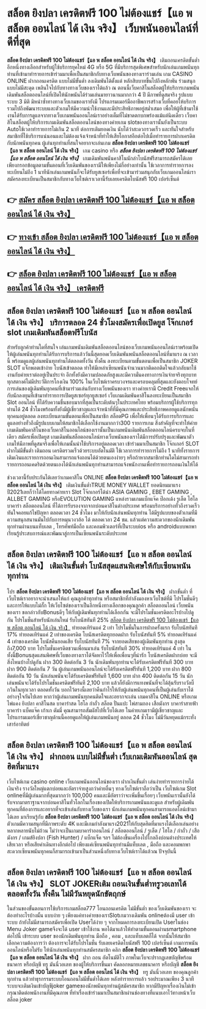 # สล็อต ยิงปลา เครดิตฟรี 100 ไม่ต้องแชร์【แอ พ สล็อต ออนไลน์ ได้ เงิน จริง】  เว็บพนันออนไลน์ที่ดีที่สุด

**สล็อต ยิงปลา เครดิตฟรี 100 ไม่ต้องแชร์【แอ พ สล็อต ออนไลน์ ได้ เงิน จริง】** เติมถอนเครดิตขั้นต่ำ  อีกหนึ่งทางเลือกสำหรับผู้ใช้บริการยุคใหม่ 4G หรือ 5G ที่มีบริการสุดพิเศษสำหรับนักเล่นเกมพนันทุกท่านที่เข้ามาทำรายการเข้าร่วมมาเพื่อเป็นสมาชิกกับทางเว็บพนันของทางเราร่วมเล่น เกม CASINO ONLINE ฝากถอนเครดิต แบบไม่มีขั้นต่ำ ลงเดิมพันได้ตั้งแต่ หลักสิบบาทขึ้นไปถึงหลักพัน ร่วมสนุกแบบไม่มีสะดุด เพลินใจไปกับทางทางเว็บของเราได้แล้ว ณ ตอนนี้เว็บคาสิโนสล็อตผู้ให้บริการเกมพนันเดิมพันสล็อตออนไลน์ที่เปิดให้นักพนันได้ร่วมเล่นมายาวนานมากกว่า 4 ปี มีภาพที่ดูสมจริง รูปแบบระบบ 3 มิติ
มิหนำซ้ำทางทางเว็บเกมของเรายังมี โปรแกรมเมอร์มืออาชีพการสร้างเว็บที่คอยให้บริการ  รวมไปถึงพัฒนาระบบและตัวเกมให้มีความน่าใช้งานและมีประสิทธิภาพอยู่สม่ำเสมอ เพื่อให้ผู้ที่เข้ามาใช้งานได้รับการดูแลจากทางเว็บเกมพนันออนไลน์เราอย่างเต็มที่ไม่ขาดตกบกพร่องแม้แต่นิดเดียว เว็บคาสิโนสล็อตผู้ให้บริการเกมเดิมพันสล็อตออนไลน์ของทางค่ายเกม slotของทางเรานั้นยังเป็นระบบ Autoใช้เวลาทำรายการไม่เกิน 2 นาที ต่อการเติมยอดเงิน นับได้ว่าสะดวกรวดเร็ว และทันใจสำหรับสมาชิกที่ใช้บริการแน่นอนและไม่ต้องแจ้งเจ้าหน้าที่ทำให้เสียโอกาสอีกต่อไปเมื่อทำรายการฝากเครดิตกับนักพนันทุกคน
ผู้เล่นทุกท่านที่สนใจอยากจะเล่นเกม **สล็อต ยิงปลา เครดิตฟรี 100 ไม่ต้องแชร์【แอ พ สล็อต ออนไลน์ ได้ เงิน จริง】** เกม casino  หรือ ***สล็อต ยิงปลา เครดิตฟรี 100 ไม่ต้องแชร์【แอ พ สล็อต ออนไลน์ ได้ เงิน จริง】*** เกมเดิมพันพนันคาสิโนนักล่าโบนัสฟรีสามารถสมัครได้เลยเพียงกรอกข้อมูลตามขั้นตอนที่เว็บเดิมพันของเรามีให้เพียงไม่กี่อย่างเท่านั้น ใช้เวลาการทำรายการลงทะเบียนไม่ถึง 1 นาทีนักเล่นเกมพนันก็จะได้รับยูสเซอร์เพื่อที่จะเข้ามาร่วมสนุกกับเว็บเกมออนไลน์เราสมัครลงทะเบียนเป็นสมาชิกกับทางเว็บไซต์เราเวลานี้รับเลยเครดิตโบนัสฟรี 100 เปอร์เซ็นต์ 

## 👉 [สมัคร สล็อต ยิงปลา เครดิตฟรี 100 ไม่ต้องแชร์【แอ พ สล็อต ออนไลน์ ได้ เงิน จริง】](https://archa888.com/)
## 👉 [ทางเข้า สล็อต ยิงปลา เครดิตฟรี 100 ไม่ต้องแชร์【แอ พ สล็อต ออนไลน์ ได้ เงิน จริง】](https://archa888.com/)
## 👉 [สล็อต ยิงปลา เครดิตฟรี 100 ไม่ต้องแชร์【แอ พ สล็อต ออนไลน์ ได้ เงิน จริง】 เครดิตฟรี](https://archa888.com/)

## สล็อต ยิงปลา เครดิตฟรี 100 ไม่ต้องแชร์【แอ พ สล็อต ออนไลน์ ได้ เงิน จริง】 บริการตลอด  24 ชั่วโมงสมัครเพื่อเปิดยูส โจ๊กเกอร์ slot เกมเดิมพันสล็อตฟรีโบนัส

สำหรับลูกค้าท่านใดที่สนใจ เล่นเกมพนันเดิมพันสล็อตออนไลน์ของเว็บเกมพนันออนไลน์เราพร้อมเปิดให้ผู้เล่นพนันทุกท่านได้รับการบริการแล้ววันนี้สุดยอดเว็บเดิมพันพนันสล็อตออนไลน์ที่มาแรง ณ เวลานี้ พร้อมดูแลผู้เล่นพนันทุกท่านได้ตลอดทั้งวัน ทั้งคืน ลงทะเบียนตามขั้นตอนเพื่อเป็นสมาชิก JOKER SLOT แจ็กพอตเข้าง่าย โบนัสเข้าตลอด ทำให้มีเหล่าเซียนพนันจำนวนมากติดอกติดใจแล้วกลับมาใช้งานกับค่ายเราต่ออยู่เป็นประจำ อีกทั้งยังมีความปลอดภัยสูงและมีความั่นคงทางการเงินจ่ายจริงทุกบาททุกสตางค์ไม่มีประวัติการโกงเงิน 100% ในเว็บไซต์เราครบวงจรและครอบคลุมที่สุดและยังตอบโจทย์การเล่นของผู้เดิมพันทุกคนที่เข้ามาร่วมเล่นกับทางเว็บพนันของเรา
ทางค่ายเรามี Credit Freeแจกให้กับนักลงทุนที่เข้ามาทำรายการเปิดยูสเซอร์ทุกยูสเซอร์ เว็บเกมเดิมพันคาสิโนลงทะเบียนเป็นสมาชิก Slot ออนไลน์ ที่ได้รับความชื่นชอบมากที่สุดเป็นระดับต้นๆในประเทศไทย พร้อมบริการผู้ใช้บริการทุกท่านได้ 24 ชั่วโมงพร้อมทั้งยังมีผู้เชี่ยวชาญและเจ้าหน้าที่ที่มีคุณภาพและประสิทธิภาพคอยดูแลนักพนันทุกคนอยู่ตลอด ลงทะเบียนตามขั้นตอนเพื่อเป็นสมาชิก สล็อตPG เพื่อให้เพื่อนๆได้รับการบริการและดูแลอย่างทั่วถึงมีรูปแบบเกมให้สมาชิกได้เลือกใช้งานมากกว่า300 รายการเกม
สิ่งสำคัญที่จะทำให้ค่ายเกมเดิมพันคาสิโนของเว็บคาสิโนออนไลน์ของเรานั้นเป็นเกมพนันเดิมพันสล็อตออนไลน์ครบจบในที่เดียว สมัครเพื่อเปิดยูส  เกมเดิมพันสล็อตออนไลน์ทางเว็บพนันของเราได้มีการปรับปรุงและพัฒนาตัวเกมให้มีภาพที่ดูสมจริงเพื่อให้เกมนั้นน่าใช้บริการอยู่ตลอดเวลา เข้าร่วมมาเป็นสมาชิก โจ๊กเกอร์ SLOT ฝากไม่มีขั้นต่ำ เติมถอน เครดิตรวดเร็วด้วยระบบอัตโนมัติ ใช้เวลาการทำรายการไม่ถึง 1 นาทีทั้งรายการเติมเงินและรายการถอนเงินสามารถแจ้งถอนได้ด้วยตนเองง่ายๆ หรือถ้าหากสมาชิกท่านใดไม่สามารถทำรายการถอนเคดริตด้วยตนเองได้นักเล่นพนันทุกท่านสามารถแจ้งพนักงานเพื่อทำรายการถอนเงินให้ได้

ช่วงเวลานี้รับประกันได้เลยว่าเกมคาสิโน ONLINE **สล็อต ยิงปลา เครดิตฟรี 100 ไม่ต้องแชร์【แอ พ สล็อต ออนไลน์ ได้ เงิน จริง】** เติมเงินขั้นต่ำTRUE MONEY WALLET ยอดนิยมมาแรงปี2021เลยก็ว่าได้โดยทางค่ายเรา Slot โจ๊กเกอร์ได้นำ  ASIA GAMING , EBET GAMING , ALLBET GAMING หรือEVOLUTION GAMING แหล่งรวมเกมแบ็กแจ๊ค ป๊อกเด้ง รูเล็ต ไฮโล บาคาร่า สล็อตออนไลน์ ที่ได้การรับรองจากจากบ่อนคาสิโนต่างประเทศ พร้อมบริการอย่างทั่วถึงรวดเร็วทันใจคอยแก้ไขปัญหา ตลอดเวลา 24 ชั่วโมง มาให้กับนักเล่นพนันทุกท่าน ได้มีรูปแบบของตัวเกมที่มีความสนุกสนานมันไปกับการหมุนวงวล้อ ได้ ตลอดเวลา 24 ชม. แล้วแต่ความสะดวกของนักเดิมพันทุกท่านผ่านบนแท็บเลต , โทรศัพท์มือถือ และคอมพิวเตอร์ที่เป็นระบบios หรือ androidแบบพกพา เรียนรู้ประสบการณ์และพัฒนาสู่การเป็นเซียนพนันระดับประเทศ

## สล็อต ยิงปลา เครดิตฟรี 100 ไม่ต้องแชร์【แอ พ สล็อต ออนไลน์ ได้ เงิน จริง】 เติมเงินขั้นต่ำ โบนัสสุดแสนพิเศษให้กับเซียนพนันทุกท่าน

โปร **สล็อต ยิงปลา เครดิตฟรี 100 ไม่ต้องแชร์【แอ พ สล็อต ออนไลน์ ได้ เงิน จริง】** ฝากขั้นต่ำ ที่เว็บไซต์เราอยากจะนำเสนอให้แก่  คุณลูกค้าทุกท่าน หรือสมาชิกที่กำลังมองหาเว็บไซต์ที่มี โปรโมชั่นดีๆ และการให้แบบไม่กั๊ก ให้เว็บไซต์ของเราเป็นอีกหนึ่งทางเลือกของคุณลูกค้า สล็อตออนไลน์ เว็บพนันของเรา ขอกล่าวกับBonusดีๆ ให้กับผู้เดิมพันทุกท่านได้เลือกกัน จะมีโปรโมชั่นเครดิตอะไรบ้างไปดูกัน
โปรโมชั่นสำหรับนักเล่นใหม่ รับโบนัสทันที 25% [สล็อต ยิงปลา เครดิตฟรี 100 ไม่ต้องแชร์【แอ พ สล็อต ออนไลน์ ได้ เงิน จริง】](https://archa888.com/) ทำยอดเทิร์นแค่ 2 เท่า
โปรโมชั่นในการฝากครั้งแรก รับโบนัสทันที 17% ทำยอดเทิร์นแค่ 2 เท่าของเครดิต
โบนัสเครดิตทุกยอดฝาก รับโบนัสทันที 5% ทำยอดเทิร์นแค่ 4 เท่าของเครดิต
โบนัสคืนยอดเสีย รับโบนัสทันที 7% จากยอดเสียของผู้เดิมพันทุกท่าน สูงสุดถึง7,000 บาท
โปรโมชั่นเครดิตชวนเพื่อนมาเล่น รับโบนัสทันที 30% ทำยอดเทิร์นแค่ 4 เท่า
ในทั้งนี้Bonusสุดแสนพิศษที่เว็บของทางเราได้จัดหาไว้ให้เพื่อเพื่อนๆที่น่ารัก โบนัสเครดิตฝากบ่อย จะมีสิ่งไหนบ้างไปดูกัน
ฝาก 300 ติดต่อกัน 3 วัน นักเดิมพันทุกท่านจะได้รับเครดิตฟรีทันที 300 บาท
ฝาก 900 ติดต่อกัน 7 วัน ผู้เล่นเกมพนันออนไลน์จะได้รับเครดิตฟรีทันที 1,200 บาท
ฝาก 800 ติดต่อกัน 10 วัน นักเล่นพนันจะได้รับเครดิตฟรีทันที 1,600 บาท
ฝาก 400 ติดต่อกัน 15 วัน นักเล่นพนันจะได้รับโปรโมชั่นเครดิตฟรีทันที 2,100 บาท
แล้วก็ยังมีการแทงพนันที่จะได้ลุ้นรับรางวัลบิ๊กวินในทุกเวลา ตลอดทั้งวัน บอกไว้ตรงนี้เลยว่าคืนกำไรให้กับผู้เล่นพนันทุกคนที่เป็นผู้เล่นกับเราได้อย่างจุใจกันไปเลย หากว่าผู้เล่นเกมพนันทุกคนติดใจและอยากจะเล่น เกมคาสิโน ONLINE หรือเกมไพ่แคง  ยิงปลา คาสิโนสด บาคาร่าสด ไฮโล กำถั่ว สล็อต ปั่นแปะ ไพ่สามกอง เสือมังกร บาคาร่าสายฟ้า บาคาร่า แบ็คแจ๊ค เก้าเก ดัมมี่ คุณสามารถสัมผัสไปที่เว็บได้เลย ในค่ายเกมเรามีผู้เชี่ยวชาญและโปรแกรมเมอร์เชี่ยวชาญด้านนี้คอยดูแลให้ผู้เล่นเกมพนันอยู่ ตลอด 24 ชั่วโมง ไม่มีวันหยุดแม้กระทั่งเสาร์อาทิตย์

## สล็อต ยิงปลา เครดิตฟรี 100 ไม่ต้องแชร์【แอ พ สล็อต ออนไลน์ ได้ เงิน จริง】 ฝากถอน แบบไม่มีขั้นต่ำ  เว็บเกมเดิมพันออนไลน์ สุดฮิตที่มาแรง

เว็บไซต์เกม casino online เว็บเกมพนันออนไลน์ของเรา ฝากเงินขั้นต่ำ เล่นง่ายทำรายการง่ายได้เงินจริง รางวัลใหญ่แตกบ่อยและอัตราจ่ายสูงกว่าค่ายอื่นๆ ทางเว็บไซต์เราถือว่าเป็น เว็บไซต์เกม Slot onlineที่มีผู้เล่นมากที่สุดมากกว่า 100,000 คนและมีอัตราว่าจะเพิ่มขึ้นเรื่อยๆ เว็บพนันเรานั้นยังได้รับจากมาตราฐานจากบ่อนคาสิโนทั่วโลกในเรื่องของเปิดให้บริการเกมพนันและดูแล สำหรับผู้เดิมพันทุกคนที่ต้องการและอยากที่จะเข้าเล่นกับทางเว็บของเรา นักเล่นเกมพนันทุกคนสามารถแอดไลน์เข้ามาได้เลย
	มาเรียนรู้กับ **สล็อต ยิงปลา เครดิตฟรี 100 ไม่ต้องแชร์【แอ พ สล็อต ออนไลน์ ได้ เงิน จริง】** ตัวเกมมีความสนุกที่มีภาพระดับ 4K และมีเกมกำลังมาแรง2021ให้กับสุดฮิตที่มาแรงได้เลือกเล่นอย่างหลากหลายนับไม่ถ้วน  ไม่ว่าจะเป็นเกมบาคาร่าออนไลน์ / สล็อตออนไลน์ / รูเล็ต / ไฮโล / กำถั่ว / เสือมังกร / เกมส์ยิงปลา (Fish Hunter) / แบ็กแจ็ค ฯลฯ ไม่ต้องขึ้นเครื่องไปไกลถึงบ่อนต่างประเทศให้เสียเวลา หรือเสียค่าเดินทางอีกต่อไป เพียงแค่เซียนพนันทุกท่านมีแท็บเลต , มือถือ และคอมพกพาสะดวกเซียนพนันทุกคนก็สามารถเข้ามาเป็นส่วนหนึ่งกับทางเว็บไซต์เราได้แล้วณ ปัจจุบันนี้

## สล็อต ยิงปลา เครดิตฟรี 100 ไม่ต้องแชร์【แอ พ สล็อต ออนไลน์ ได้ เงิน จริง】 SLOT JOKERเติม ถอนเงินขั้นต่ำทรูวอเลทได้ตลอดทั้งวัน ทั้งคืน ไม่มีวันหยุดนักขัตฤกษ์

ในส่วนของขั้นตอนการใช้บริการเกมสล็อต777 โอนถอนเครดิต ไม่มีขั้นต่ำ ของเว็บเดิมพันของเรา จะต้องทำอะไรบ้างนั้น แบบง่าย ๆ เพียงแค่ทางค่ายของเราSlotเกมวางเดิมพัน onlineต้องมี user เข้าระบบ ถ้ายังไม่มีสามารถสมัครเพื่อเปิด Userได้ง่าย ๆ จากโหมดการลงทะเบียนเปิด Userในช่อง Menu Joker gameจึงจะได้ user เข้าใช้งาน พอได้มาแล้วให้ทำตามขั้นตอนผ่านsmartphone ต่อไปนี้
เข้าระบบ user  ของนักเดิมพันทุกท่าน มือถือ , คอม , และแท็บเลตก็ได้
จากนั้นให้สมาชิกเลือกความต้องการว่า ต้องการจะได้รับโปรโมชั่น รับเลยเครดิตโบนัสฟรี 100 เปอร์เซ็นต์  เกมการพนันออนไลน์หรือไม่รับ
ให้นักเล่นพนันทุกท่านสมัครสมาชิก คลิก **สล็อต ยิงปลา เครดิตฟรี 100 ไม่ต้องแชร์【แอ พ สล็อต ออนไลน์ ได้ เงิน จริง】** ฝาก ถอน  อัตโนมัติไว ภาพในเว็บจะปรากฏเลขบัญชีพร้อมธนาคาร หรือบัญชี ทรู มันนี่วอเลท ของผู้ให้บริการขึ้นมา
คัดลอกหมายเลขธนาคาร หรือบัญชี **สล็อต ยิงปลา เครดิตฟรี 100 ไม่ต้องแชร์【แอ พ สล็อต ออนไลน์ ได้ เงิน จริง】** ทรู มันนี่วอเลท ของคุณลูกค้าทุกท่าน แล้วทำธุรกรรมระบบโอนถอนไม่มีขั้นต่ำได้เลย
หลังทำรายการแล้ว รอประมาณเพียง 3 นาที ระบบจะเติมเงินเข้าบัญชีjoker gameของนักพนันทุกท่านผู้สมัครสมาชิก
หากมีปัญหาเรื่องเงินไม่เข้า กรุณาติดต่อพนักงานที่มีคุณภาพ ที่ทำเรื่องเข้าร่วมมาเป็นสมาชิกผ่านช่องทางที่แนบเอาไว้ทางหน้าเว็บสล็อต joker


